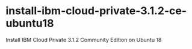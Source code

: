 # install-ibm-cloud-private-3.1.2-ce-ubuntu18
Install IBM Cloud Private 3.1.2 Community Edition on Ubuntu 18
